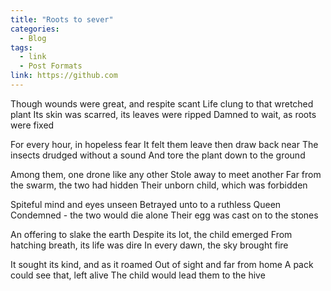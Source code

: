 ```yaml
---
title: "Roots to sever"
categories:
  - Blog
tags:
  - link
  - Post Formats
link: https://github.com
---
```


Though wounds were great, and respite scant
Life clung to that wretched plant
Its skin was scarred, its leaves were ripped
Damned to wait, as roots were fixed

For every hour, in hopeless fear
It felt them leave then draw back near
The insects drudged without a sound
And tore the plant down to the ground

Among them, one drone like any other
Stole away to meet another
Far from the swarm, the two had hidden
Their unborn child, which was forbidden

Spiteful mind and eyes unseen
Betrayed unto to a ruthless Queen
Condemned - the two would die alone
Their egg was cast on to the stones

An offering to slake the earth
Despite its lot, the child emerged
From hatching breath, its life was dire
In every dawn, the sky brought fire

It sought its kind, and as it roamed
Out of sight and far from home
A pack could see that, left alive
The child would lead them to the hive